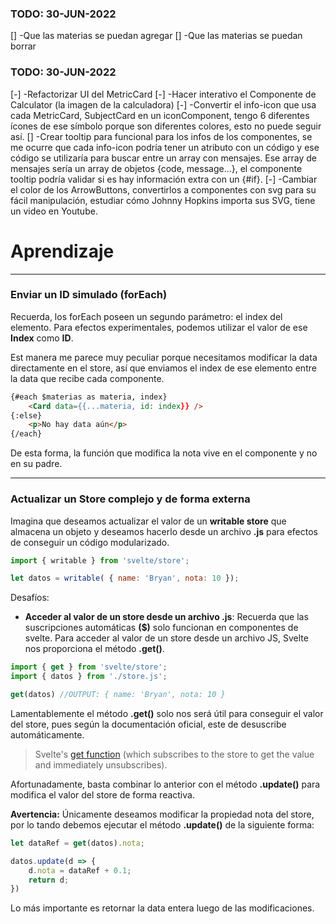 ### TODO: 30-JUN-2022

[] -Que las materias se puedan agregar
[] -Que las materias se puedan borrar









### TODO: 30-JUN-2022

[-] -Refactorizar UI del MetricCard
[-] -Hacer interativo el Componente de Calculator (la imagen de la calculadora)
[-] -Convertir el info-icon que usa cada MetricCard, SubjectCard en un iconComponent,
		tengo 6 diferentes ícones de ese símbolo porque son diferentes colores, 
		esto no puede seguir así.
[] -Crear tooltip para funcional para los infos de los componentes, 
		se me ocurre que cada info-icon podría tener un atributo con un código y 
		ese código se utilizaría para buscar entre un array con mensajes. Ese array
		de mensajes sería un array de objetos {code, message...}, el componente tooltip
		podría validar si es hay información extra con un {#if}.
[-] -Cambiar el color de los ArrowButtons, convertirlos a componentes con svg para 
		su fácil manipulación, estudiar cómo Johnny Hopkins importa sus SVG, tiene un video
		en Youtube.











# Aprendizaje
---


### Enviar un ID simulado (forEach)

Recuerda, los forEach poseen un segundo parámetro: el index del elemento. Para efectos experimentales, podemos utilizar el valor de ese **Index** como **ID**.

Est manera me parece muy peculiar porque necesitamos modificar la data directamente en el store, así que enviamos el index de ese elemento entre la data que recibe cada componente.

```html
{#each $materias as materia, index}
	<Card data={{...materia, id: index}} />
{:else}
	<p>No hay data aún</p>
{/each}
```

De esta forma, la función que modifica la nota vive en el componente y no en su padre.

---

### Actualizar un Store complejo y de forma externa

Imagina que deseamos actualizar el valor de un **writable store** que almacena un objeto y deseamos hacerlo desde un archivo **.js** para efectos de conseguir un código modularizado.

```JavaScript
import { writable } from 'svelte/store';

let datos = writable( { name: 'Bryan', nota: 10 }); 
```

Desafíos:
- **Acceder al valor de un store desde un archivo .js**: Recuerda que las suscripciones automáticas **($)** solo funcionan en componentes de svelte. Para acceder al valor de un store desde un archivo JS, Svelte nos proporciona el método **.get()**.

```JavaScript
import { get } from 'svelte/store';
import { datos } from './store.js';

get(datos) //OUTPUT: { name: 'Bryan', nota: 10 }

```

Lamentablemente el método **.get()** solo nos será útil para conseguir el valor del store, pues según la documentación oficial, este de desuscribe automáticamente.

> Svelte's [get function](https://svelte.dev/docs#get) (which subscribes to the store to get the value and immediately unsubscribes).

Afortunadamente, basta combinar lo anterior con el método **.update()** para modifica el valor del store de forma reactiva. 

**Avertencia:** Únicamente deseamos modificar la propiedad nota del store, por lo tando debemos ejecutar el método **.update()** de la siguiente forma:

```JavaScript
let dataRef = get(datos).nota;

datos.update(d => {
	d.nota = dataRef + 0.1;
	return d;
})
```

Lo más importante es retornar la data entera luego de las modificaciones.
